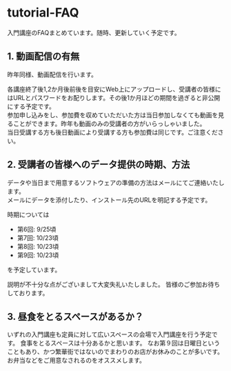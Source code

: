 # tutorial-FAQ
入門講座のFAQまとめています。随時、更新していく予定です。

## 1. 動画配信の有無
昨年同様、動画配信を行います。<br>

各講座終了後1,2か月後前後を目安にWeb上にアップロードし、受講者の皆様にはURLとパスワードをお配りします。その後1か月ほどの期間を過ぎると非公開にする予定です。<br>
参加申し込みをし、参加費を収めていただいた方は当日参加しなくても動画を見ることができます。昨年も動画のみの受講者の方がいらっしゃいました。<br>
当日受講する方も後日動画により受講する方も参加費は同じです。ご注意ください。

## 2. 受講者の皆様へのデータ提供の時期、方法
データや当日まで用意するソフトウェアの準備の方法はメールにてご連絡いたします。<br>
メールにデータを添付したり、インストール先のURLを明記する予定です。

時期については

- 第6回: 9/25頃
- 第7回: 10/23頃
- 第8回: 10/23頃
- 第9回: 10/23頃

を予定しています。

説明が不十分な点がございまして大変失礼いたしました。
皆様のご参加お待ちしております。

## 3. 昼食をとるスペースがあるか？
いずれの入門講座も定員に対して広いスペースの会場で入門講座を行う予定です。
食事をとるスペースは十分あるかと思います。
なお第９回は日曜日ということもあり、かつ繁華街ではないのでまわりのお店がお休みのことが多いです。
お弁当などをご用意なされるのをオススメします。
